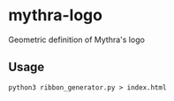 # mythra-logo
Geometric definition of Mythra's logo

## Usage
```python3 ribbon_generator.py > index.html```
